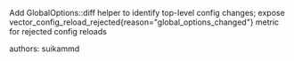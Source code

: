 Add GlobalOptions::diff helper to identify top-level config changes; expose vector_config_reload_rejected{reason="global_options_changed"} metric for rejected config reloads

authors: suikammd
